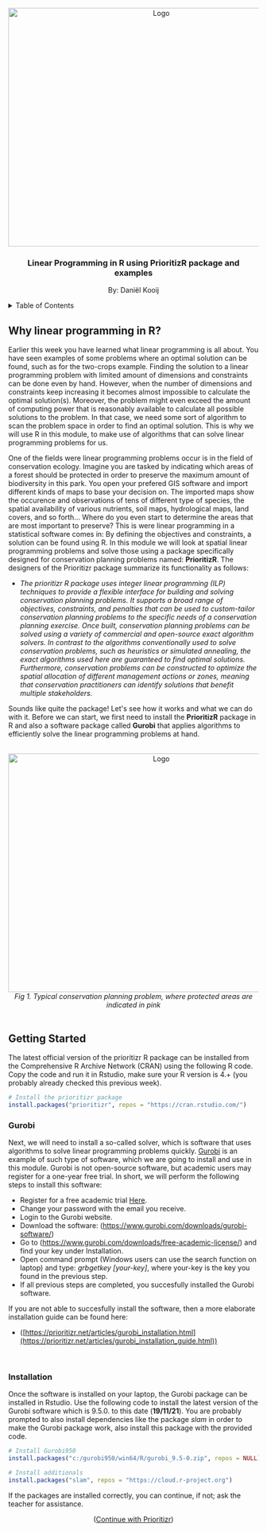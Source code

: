 

<div id="top"></div>


<!-- PROJECT LOGO -->
<br />
<div align="center">
  <a href="https://github.com/CageCode/Linear-Programming-Module-Prioritzr">
    <img src="images/LP_in_R.jpg" alt="Logo" width="600" height="480">
  </a>

  <h3 align="center">Linear Programming in R using PrioritizR package and examples</h3>

  <p align="center">
    By: Daniël Kooij
  </p>
</div>



<!-- TABLE OF CONTENTS -->
<details>
  <summary>Table of Contents</summary>
  <ol>
    <li>
      <a href="#LP in R">Why linear programming in R?</a>
    </li>
    <li>
      <a href="#getting-started">Getting Started</a>
      <ul>
        <li><a href="#Gurobi">Gurobi</a></li>
        <li><a href="#installation">Installation</a></li>
      </ul>
    </li>
  </ol>
</details>



<!-- LP in R -->
## Why linear programming in R?

Earlier this week you have learned what linear programming is all about. You have seen examples of some problems where an optimal solution can be found, such as for the two-crops example. Finding the solution to a linear programming problem with limited amount of dimensions and constraints can be done even by hand. However, when the number of dimensions and constraints keep increasing it becomes almost impossible to calculate the optimal solution(s). Moreover, the problem might even exceed the amount of computing power that is reasonably available to calculate all possible solutions to the problem. In that case, we need some sort of algorithm to scan the problem space in order to find an optimal solution. This is why we will use R in this module, to make use of algorithms that can solve linear programming problems for us. 

One of the fields were linear programming problems occur is in the field of conservation ecology. Imagine you are tasked by indicating which areas of a forest should be protected in order to preserve the maximum amount of biodiversity in this park. You open your prefered GIS software and import different kinds of maps to base your decision on. The imported maps show the occurence and observations of tens of different type of species, the spatial availability of various nutrients, soil maps, hydrological maps, land covers, and so forth... Where do you even start to determine the areas that are most important to preserve?
This is were linear programming in a statistical software comes in: By defining the objectives and constraints, a solution can be found using R. In this module we will look at spatial linear programming problems and solve those using a package specifically designed for conservation planning problems named: **PrioritizR**. The designers of the Prioritizr package summarize its functionality as follows:

* _The prioritizr R package uses integer linear programming (ILP) techniques to provide a flexible interface for building and solving conservation planning problems. It supports a broad range of objectives, constraints, and penalties that can be used to custom-tailor conservation planning problems to the specific needs of a conservation planning exercise. Once built, conservation planning problems can be solved using a variety of commercial and open-source exact algorithm solvers. In contrast to the algorithms conventionally used to solve conservation problems, such as heuristics or simulated annealing, the exact algorithms used here are guaranteed to find optimal solutions. Furthermore, conservation problems can be constructed to optimize the spatial allocation of different management actions or zones, meaning that conservation practitioners can identify solutions that benefit multiple stakeholders._

Sounds like quite the package! Let's see how it works and what we can do with it. Before we can start, we first need to install the **PrioritizR** package in R and also a software package called **Gurobi** that applies algorithms to efficiently solve the linear programming problems at hand.

<br />
<div align="center">
  <img src="images/Protected_areas_Madagascar.PNG" alt="Logo" width="600" height="480">
  <br />
  <em>Fig 1. Typical conservation planning problem, where protected areas are indicated in pink</em>
</div>

<br />


<!-- GETTING STARTED -->
## Getting Started

The latest official version of the prioritizr R package can be installed from the Comprehensive R Archive Network (CRAN) using the following R code. Copy the code and run it in Rstudio, make sure your R version is 4.+ (you probably already checked this previous week).

```R
# Install the prioritizr package
install.packages("prioritizr", repos = "https://cran.rstudio.com/")
```

### Gurobi

Next, we will need to install a so-called solver, which is software that uses algorithms to solve linear programming problems quickly. [Gurobi](https://www.gurobi.com/) is an example of such type of software, which we are going to install and use in this module. Gurobi is not open-source software, but academic users may register for a one-year free trial. In short, we will perform the following steps to install this software:

* Register for a free academic trial [Here](https://pages.gurobi.com/registration).
* Change your password with the email you receive.
* Login to the Gurobi website.
* Download the software: (https://www.gurobi.com/downloads/gurobi-software/)
* Go to (https://www.gurobi.com/downloads/free-academic-license/) and find your key under Installation.
* Open command prompt (Windows users can use the search function on laptop) and type: _grbgetkey [your-key]_, where your-key is the key you found in the previous step.
* If all previous steps are completed, you succesfully installed the Gurobi software.

If you are not able to succesfully install the software, then a more elaborate installation guide can be found here:
* ([https://prioritizr.net/articles/gurobi_installation.html](https://prioritizr.net/articles/gurobi_installation_guide.html))

<br />

### Installation

Once the software is installed on your laptop, the Gurobi package can be installed in Rstudio. Use the following code to install the latest version of the Gurobi software which is 9.5.0. to this date (**19/11/21**). You are probably prompted to also install dependencies like the package _slam_ in order to make the Gurobi package work, also install this package with the provided code.


```R
# Install Gurobi950
install.packages("c:/gurobi950/win64/R/gurobi_9.5-0.zip", repos = NULL)

# Install additionals
install.packages("slam", repos = "https://cloud.r-project.org")
```

If the packages are installed correctly, you can continue, if not; ask the teacher for assistance. 


<p align="center">(<a href="https://github.com/eldarrak/Linear-Programming-Module-Prioritzr/blob/main/PrioritzR_Assignment.md">Continue with Prioritizr</a>)</p>






